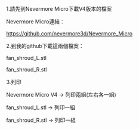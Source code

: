 1.請先到Nevermore Micro下載V4版本的檔案

Nevermore Micro連結：

https://github.com/nevermore3d/Nevermore_Micro


2.到我的github下載這兩個檔案：

  fan_shroud_L.stl
  
  fan_shroud_R.stl
  
  
3.列印

  Nevermore Micro V4  ->  列印兩組(左右各一組)
  
  fan_shroud_L.stl    ->  列印一組
  
  fan_shroud_R.stl    ->  列印一組
  
  
